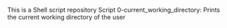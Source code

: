This is a Shell script repository
Script 0-current_working_directory: Prints the current working directory of the user
